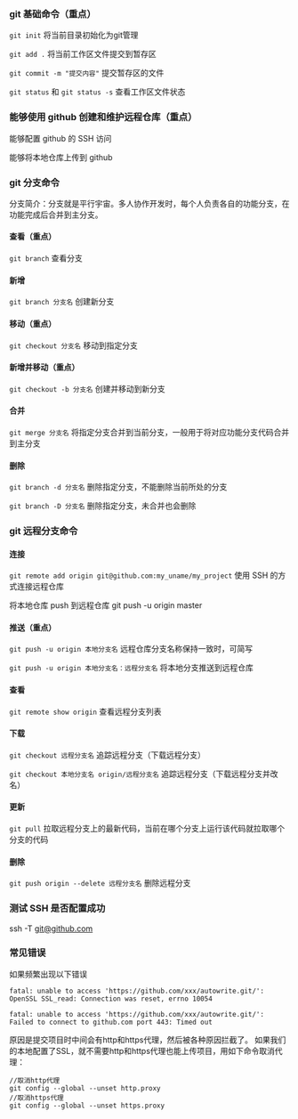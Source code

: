 ### git 基础命令（重点）

`git init` 将当前目录初始化为git管理

`git add .` 将当前工作区文件提交到暂存区

`git commit -m "提交内容"` 提交暂存区的文件

`git status` 和 `git status -s` 查看工作区文件状态

### 能够使用 github 创建和维护远程仓库（重点）
能够配置 github 的 SSH 访问

能够将本地仓库上传到 github

### git 分支命令
分支简介：分支就是平行宇宙。多人协作开发时，每个人负责各自的功能分支，在功能完成后合并到主分支。

#### 查看（重点）
`git branch` 查看分支

#### 新增
`git branch 分支名` 创建新分支

#### 移动（重点）
`git checkout 分支名` 移动到指定分支

#### 新增并移动（重点）
`git checkout -b 分支名` 创建并移动到新分支

#### 合并
`git merge 分支名` 将指定分支合并到当前分支，一般用于将对应功能分支代码合并到主分支

#### 删除
`git branch -d 分支名` 删除指定分支，不能删除当前所处的分支

`git branch -D 分支名` 删除指定分支，未合并也会删除

### git 远程分支命令

#### 连接
`git remote add origin git@github.com:my_uname/my_project` 使用 SSH 的方式连接远程仓库 

将本地仓库 push 到远程仓库 git push -u origin master

#### 推送（重点）
`git push -u origin 本地分支名` 远程仓库分支名称保持一致时，可简写

`git push -u origin 本地分支名：远程分支名` 将本地分支推送到远程仓库


#### 查看
`git remote show origin` 查看远程分支列表

#### 下载
`git checkout 远程分支名` 追踪远程分支（下载远程分支）

`git checkout 本地分支名 origin/远程分支名` 追踪远程分支（下载远程分支并改名）

#### 更新
`git pull` 拉取远程分支上的最新代码，当前在哪个分支上运行该代码就拉取哪个分支的代码

#### 删除
`git push origin --delete 远程分支名` 删除远程分支

### 测试 SSH 是否配置成功
ssh -T git@github.com

### 常见错误

如果频繁出现以下错误
```
fatal: unable to access 'https://github.com/xxx/autowrite.git/': 
OpenSSL SSL_read: Connection was reset, errno 10054

fatal: unable to access 'https://github.com/xxx/autowrite.git/':
Failed to connect to github.com port 443: Timed out
```
原因是提交项目时中间会有http和https代理，然后被各种原因拦截了。
如果我们的本地配置了SSL，就不需要http和https代理也能上传项目，用如下命令取消代理：
```
//取消http代理
git config --global --unset http.proxy
//取消https代理 
git config --global --unset https.proxy
```
